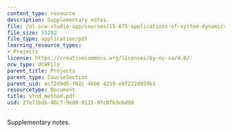 ```yaml
---
content_type: resource
description: Supplementary notes.
file: /ol-ocw-studio-app/courses/15-875-applications-of-system-dynamics-spring-2004/27e71bdb46c79e8091158fc0fb3ebd8d_stnd_method.pdf
file_size: 55292
file_type: application/pdf
learning_resource_types:
- Projects
license: https://creativecommons.org/licenses/by-nc-sa/4.0/
ocw_type: OCWFile
parent_title: Projects
parent_type: CourseSection
parent_uid: ec72d9d5-f62c-4bb6-4259-e0f222d959b1
resourcetype: Document
title: stnd_method.pdf
uid: 27e71bdb-46c7-9e80-9115-8fc0fb3ebd8d
---
```

Supplementary notes.